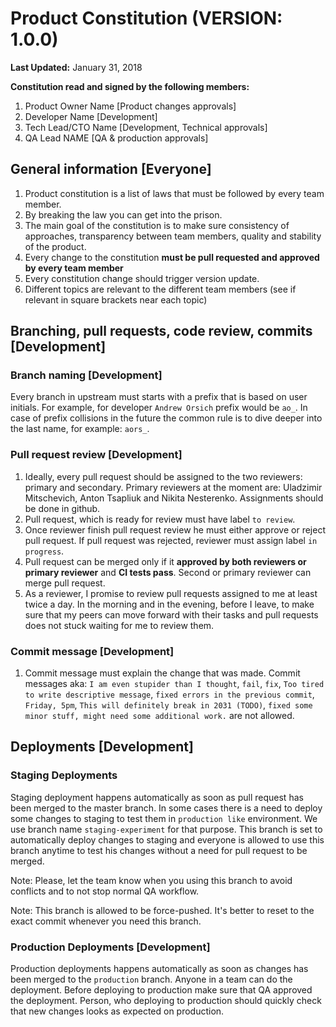 # Product Constitution (VERSION: **1.0.0**)

**Last Updated:** January 31, 2018

**Constitution read and signed by the following members:**

1. Product Owner Name [Product changes approvals]
2. Developer Name [Development]
4. Tech Lead/CTO Name [Development, Technical approvals]
6. QA Lead NAME [QA & production approvals]

## General information [Everyone]

1. Product constitution is a list of laws that must be followed by every team member.
2. By breaking the law you can get into the prison.
3. The main goal of the constitution is to make sure consistency of approaches, transparency between team members, quality and stability of the product.
4. Every change to the constitution **must be pull requested and approved by every team member**
5. Every constitution change should trigger version update.
6. Different topics are relevant to the different team members (see if relevant in square brackets near each topic)

## Branching, pull requests, code review, commits [Development]

### Branch naming [Development]

Every branch in upstream must starts with a prefix that is based on user initials. For example, for developer `Andrew Orsich` prefix would be `ao_`. In case of prefix collisions in the future the common rule is to dive deeper into the last name, for example: `aors_`.

### Pull request review [Development]

1. Ideally, every pull request should be assigned to the two reviewers: primary and secondary. Primary reviewers at the moment are: Uladzimir Mitschevich, Anton Tsapliuk and Nikita Nesterenko. Assignments should be done in github.
2. Pull request, which is ready for review must have label `to review`.
3. Once reviewer finish pull request review he must either approve or reject pull request. If pull request was rejected, reviewer must assign label `in progress`.
4. Pull request can be merged only if it **approved by both reviewers or primary reviewer** and **CI tests pass**. Second or primary reviewer can merge pull request.
5. As a reviewer, I promise to review pull requests assigned to me at least twice a day. In the morning and in the evening, before I leave, to make sure that my peers can move forward with their tasks and pull requests does not stuck waiting for me to review them.

### Commit message [Development]

1. Commit message must explain the change that was made. Commit messages aka: `I am even stupider than I thought`, `fail`, `fix`, `Too tired to write descriptive message`, `fixed errors in the previous commit`, `Friday, 5pm`, `This will definitely break in 2031 (TODO)`, `fixed some minor stuff, might need some additional work.` are not allowed.


## Deployments [Development]

### Staging Deployments
Staging deployment happens automatically as soon as pull request has been merged to the master branch. In some cases there is a need to deploy some changes to staging to test them in `production like` environment. We use branch name `staging-experiment` for that purpose. This branch is set to automatically deploy changes to staging and everyone is allowed to use this branch anytime to test his changes without a need for pull request to be merged.

Note: Please, let the team know when you using this branch to avoid conflicts and to not stop normal QA workflow.

Note: This branch is allowed to be force-pushed. It's better to reset to the exact commit whenever you need this branch.


### Production Deployments [Development]

Production deployments happens automatically as soon as changes has been merged to the `production` branch. Anyone in a team can do the deployment. Before deploying to production make sure that QA approved the deployment. Person, who deploying to production should quickly check that new changes looks as expected on production.
